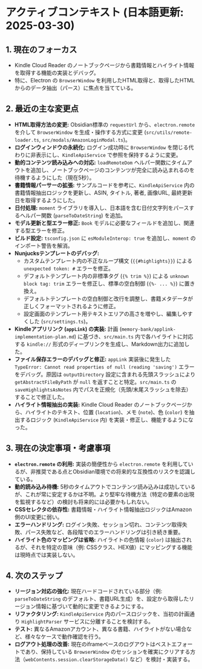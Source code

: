 # アクティブコンテキスト (日本語更新: 2025-03-30)

## 1. 現在のフォーカス

*   Kindle Cloud Reader のノートブックページから書籍情報とハイライト情報を取得する機能の実装とデバッグ。
*   特に、Electron の `BrowserWindow` を利用したHTML取得と、取得したHTMLからのデータ抽出（パース）に焦点を当てている。

## 2. 最近の主な変更点

*   **HTML取得方法の変更:** Obsidian標準の `requestUrl` から、`electron.remote` を介して `BrowserWindow` を生成・操作する方式に変更 (`src/utils/remote-loader.ts`, `src/modals/AmazonLoginModal.ts`)。
*   **ログインウィンドウの永続化:** ログイン成功時に `BrowserWindow` を閉じる代わりに非表示にし、`KindleApiService` で参照を保持するように変更。
*   **動的コンテンツ読み込みへの対応:** `loadRemoteDom` ヘルパー関数にタイムアウトを追加し、ノートブックページのコンテンツが完全に読み込まれるのを待機するようにした（現在5秒）。
*   **書籍情報パーサーの拡張:** サンプルコードを参考に、`KindleApiService` 内の書籍情報抽出ロジックを更新し、ASIN, タイトル, 著者, 画像URL, 最終更新日を取得するようにした。
*   **日付処理:** `moment` ライブラリを導入し、日本語を含む日付文字列をパースするヘルパー関数 (`parseToDateString`) を追加。
*   **モデル更新と型エラー修正:** `Book` モデルに必要なフィールドを追加し、関連する型エラーを修正。
*   **ビルド設定:** `tsconfig.json` に `esModuleInterop: true` を追加し、`moment` のインポート警告を解消。
*   **Nunjucksテンプレートのデバッグ:**
    *   カスタムテンプレート内の不正なループ構文 (`{{#highlights}}`) による `unexpected token: #` エラーを修正。
    *   デフォルトテンプレート内の非標準タグ (`{% trim %}`) による `unknown block tag: trim` エラーを修正し、標準の空白制御 (`{%- ... %}`) に置き換え。
    *   デフォルトテンプレートの空白制御と改行を調整し、書籍メタデータが正しくフォーマットされるように修正。
    *   設定画面のテンプレート用テキストエリアの高さを増やし、編集しやすくした (`src/settings.ts`)。
*   **Kindleアプリリンク (`appLink`) の実装:** 計画 (`memory-bank/applink-implementation-plan.md`) に基づき、`src/main.ts` 内で各ハイライトに対応する `kindle://` 形式のディープリンクを生成し、Markdown出力に追加した。
*   **ファイル保存エラーのデバッグと修正:** `appLink` 実装後に発生した `TypeError: Cannot read properties of null (reading 'saving')` エラーをデバッグ。原因は `outputDirectory` 設定に含まれる先頭スラッシュにより `getAbstractFileByPath` が `null` を返すことと特定。`src/main.ts` の `saveHighlightsAsNotes` 内でパスを正規化（先頭/末尾スラッシュを除去）することで修正した。
*   **ハイライト情報抽出の実装:** Kindle Cloud Reader のノートブックページから、ハイライトのテキスト、位置 (`location`)、メモ (`note`)、色 (`color`) を抽出するロジック (`KindleApiService` 内) を実装・修正し、機能するようになった。

## 3. 現在の決定事項・考慮事項

*   **`electron.remote` の利用:** 実装の簡便性から `electron.remote` を利用しているが、非推奨である点とObsidian環境での将来的な互換性のリスクを認識している。
*   **動的読み込み待機:** 5秒のタイムアウトでコンテンツ読み込みは成功しているが、これが常に安定するかは不明。より堅牢な待機方法（特定の要素の出現を監視するなど）の検討も将来的には必要かもしれない。
*   **CSSセレクタの依存性:** 書籍情報・ハイライト情報抽出ロジックはAmazon側のUI変更に弱い。
*   **エラーハンドリング:** ログイン失敗、セッション切れ、コンテンツ取得失敗、パース失敗など、各段階でのエラーハンドリングは引き続き重要。
*   **ハイライト色のマッピングは省略:** ハイライトの色情報 (`color`) は抽出されるが、それを特定の意味（例: CSSクラス、HEX値）にマッピングする機能は現時点では実装しない。

## 4. 次のステップ

*   **リージョン対応の強化:** 現在ハードコードされている部分（例: `parseToDateString` のデフォルト、書籍URL生成）を、設定から取得したリージョン情報に基づいて動的に変更できるようにする。
*   **リファクタリング:** `KindleApiService` 内のパースロジックを、当初の計画通り `HighlightParser` サービスに分離することを検討する。
*   **テスト:** 異なるAmazonアカウント、異なる書籍、ハイライトがない場合など、様々なケースで動作確認を行う。
*   **ログアウト処理の改善:** 現在のiframeベースのログアウトはベストエフォートであり、保持している `BrowserWindow` のセッションを確実にクリアする方法（`webContents.session.clearStorageData()` など）を検討・実装する。
